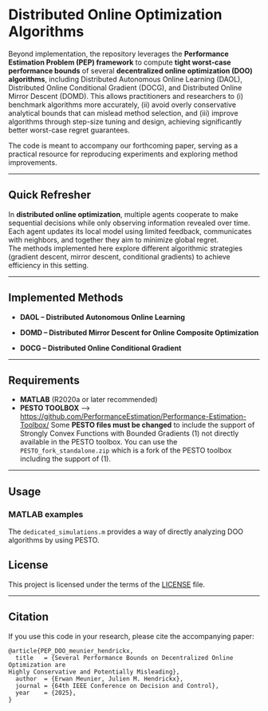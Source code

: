 # Distributed Online Optimization Algorithms

Beyond implementation, the repository leverages the **Performance Estimation Problem (PEP) framework** to compute **tight worst-case performance bounds** of several **decentralized online optimization (DOO) algorithms**, including Distributed Autonomous Online Learning (DAOL), Distributed Online Conditional Gradient (DOCG), and Distributed Online Mirror Descent (DOMD). This allows practitioners and researchers to (i) benchmark algorithms more accurately, (ii) avoid overly conservative analytical bounds that can mislead method selection, and (iii) improve algorithms through step-size tuning and design, achieving significantly better worst-case regret guarantees.  

The code is meant to accompany our forthcoming paper, serving as a practical resource for reproducing experiments and exploring method improvements.  

---

## Quick Refresher

In **distributed online optimization**, multiple agents cooperate to make sequential decisions while only observing information revealed over time.  
Each agent updates its local model using limited feedback, communicates with neighbors, and together they aim to minimize global regret.  
The methods implemented here explore different algorithmic strategies (gradient descent, mirror descent, conditional gradients) to achieve efficiency in this setting.  

---

## Implemented Methods

- **DAOL – Distributed Autonomous Online Learning**  

- **DOMD – Distributed Mirror Descent for Online Composite Optimization**  

- **DOCG – Distributed Online Conditional Gradient**  

---

## Requirements

- **MATLAB** (R2020a or later recommended)  
- **PESTO TOOLBOX** --> https://github.com/PerformanceEstimation/Performance-Estimation-Toolbox/
  Some **PESTO files must be changed** to include the support of Strongly Convex Functions with Bounded Gradients (1) not directly available in the PESTO toolbox.
  You can use the `PESTO_fork_standalone.zip` which is a fork of the PESTO toolbox including the support of (1).
---

## Usage

### MATLAB examples
The `dedicated_simulations.m` provides a way of directly analyzing DOO algorithms by using PESTO.

## License

This project is licensed under the terms of the [LICENSE](./LICENSE) file.

---

## Citation

If you use this code in your research, please cite the accompanying paper:

```
@article{PEP_DOO_meunier_hendrickx,
  title   = {Several Performance Bounds on Decentralized Online Optimization are
Highly Conservative and Potentially Misleading},
  author  = {Erwan Meunier, Julien M. Hendrickx},
  journal = {64th IEEE Conference on Decision and Control},
  year    = {2025},
}
```

